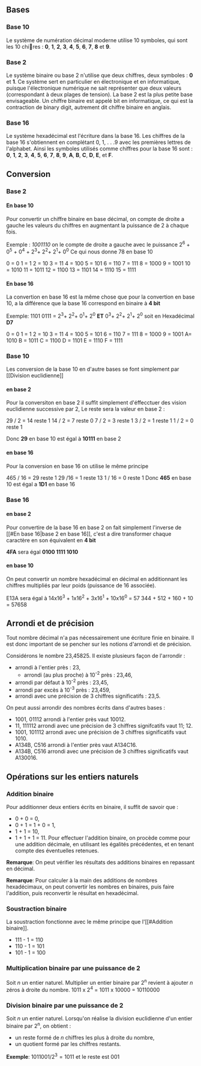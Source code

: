 ## Bases
### Base 10
Le système de numération décimal moderne utilise 10 symboles, qui sont les 10 chires : **0**, **1**,
**2**, **3**, **4**, **5**, **6**, **7**, **8** et **9**.
### Base 2
Le système binaire ou base 2 n'utilise que deux chiffres, deux symboles : **0** et **1**. Ce système
sert en particulier en électronique et en informatique, puisque l'électronique numérique ne sait
représenter que deux valeurs (correspondant à deux plages de tension).
La base 2 est la plus petite base envisageable. Un chiffre binaire est appelé bit en informatique,
ce qui est la contraction de binary digit, autrement dit chiffre binaire en anglais.
### Base 16
Le système hexadécimal est l'écriture dans la base 16. Les chiffres de la base 16 s'obtiennent
en complétant 0, 1, . . .9 avec les premières lettres de l'alphabet. Ainsi les symboles utilisés
comme chiffres pour la base 16 sont :
**0**, **1**, **2**, **3**, **4**, **5**, **6**, **7**, **8**, **9**, **A**, **B**, **C**, **D**, **E**, et **F**.
## Conversion
### Base 2
#### En base 10
Pour convertir un chiffre binaire en base décimal, on compte de droite a gauche les valeurs du chiffres en augmentant la puissance de 2 à chaque fois.

Exemple : 
*1001110* on le compte de droite a gauche avec le puissance 2<sup>6</sup> + 0<sup>5</sup> + 0<sup>4</sup> + 2<sup>3</sup>+ 2<sup>2</sup>+ 2<sup>1</sup>+ 0<sup>0</sup> 
Ce qui nous donne 78 en base 10  

0 = 0
1 = 1
2 = 10
3 = 11
4 = 100
5 = 101
6 = 110
7 = 111
8 = 1000
9 = 1001
10 = 1010
11 = 1011
12 = 1100
13 = 1101
14 = 1110
15 = 1111

#### En base 16
La convertion en base 16 est la même chose que pour la convertion en base 10, a la différence que la base 16 correspond en binaire à **4 bit** 

Exemple: 
1101 0111 = 2<sup>3</sup>+ 2<sup>2</sup>+ 0<sup>1</sup>+ 2<sup>0</sup> **ET** 0<sup>3</sup>+ 2<sup>2</sup>+ 2<sup>1</sup>+ 2<sup>0</sup> soit en Hexadécimal **D7**

0 = 0
1 = 1
2 = 10
3 = 11
4 = 100
5 = 101
6 = 110
7 = 111
8 = 1000
9 = 1001
A= 1010
B = 1011
C = 1100
D = 1101
E = 1110
F = 1111

### Base 10
Les conversion de la base 10 en d'autre bases se font simplement par [[Division euclidienne]]
#### en base 2
Pour la conversiton en base 2 il suffit simplement d'éffecctuer des vision euclidienne successive par 2, Le reste sera la valeur en base 2 :

29 / 2 = 14 reste 1
14 / 2 = 7 reste 0
7 / 2 = 3 reste 1
3 / 2 = 1 reste 1
1 / 2 = 0 reste 1

Donc **29** en base 10 est égal à **10111** en base 2

#### en base 16
Pour la conversion en base 16 on utilise le même principe

465 / 16 = 29 reste 1
29 /16 = 1 reste 13
1 / 16 = 0 reste 1
Donc **465** en base 10 est égal a **1D1** en base 16

### Base 16
#### en base 2
Pour convertire de la base 16 en base 2 on fait simplement l'inverse de [[#En base 16|base 2 en base 16]], c'est a dire transformer chaque caractère en son équivalent en **4 bit** 

**4FA** sera égal **0100 1111 1010**

#### en base 10
On peut convertir un nombre hexadécimal en décimal en additionnant les chiffres multipliés par leur poids (puissance de 16 associée).

E13A sera égal à 14x16<sup>3</sup> + 1x16<sup>2</sup> + 3x16<sup>1</sup> + 10x16<sup>0</sup> = 57 344 + 512 + 160 + 10 = 57658

## Arrondi et de précision
Tout nombre décimal n'a pas nécessairement une écriture finie en binaire. Il est
donc important de se pencher sur les notions d'arrondi et de précision.

Considérons le nombre 23,45825. Il existe plusieurs façon de l'arrondir :
-  arrondi à l'entier près : 23,
	-  arrondi (au plus proche) à 10<sup>-2</sup> près : 23,46,
-  arrondi par défaut à 10<sup>-2</sup> près : 23,45,
-  arrondi par excès à 10<sup>-3</sup> près : 23,459,
-  arrondi avec une précision de 3 chiffres significatifs : 23,5.

On peut aussi arrondir des nombres écrits dans d'autres bases :
-  1001, 01112 arrondi à l'entier près vaut 10012.
-  11, 111112 arrondi avec une précision de 3 chiffres signifcatifs vaut 11; 12.
-  1001, 101112 arrondi avec une précision de 3 chiffres significatifs vaut 1010.
-  A134B, C516 arrondi à l'entier près vaut A134C16.
-  A134B, C516 arrondi avec une précision de 3 chiffres significatifs vaut A130016.

## Opérations sur les entiers naturels

### Addition binaire

Pour additionner deux entiers écrits en binaire, il suffit de savoir que : 
-  0 + 0 = 0,
-  0 + 1 = 1 + 0 = 1,
-  1 + 1 = 10,
-  1 + 1 + 1 = 11.
Pour effectuer l'addition binaire, on procède comme pour une addition décimale, en
utilisant les égalités précédentes, et en tenant compte des éventuelles retenues.

**Remarque**: On peut vérifier les résultats des additions binaires en repassant en décimal.

**Remarque**: Pour calculer à la main des additions de nombres hexadécimaux, on peut convertir
les nombres en binaires, puis faire l'addition, puis reconvertir le résultat en hexadécimal.

### Soustraction binaire
La soustraction fonctionne avec le même principe que l'[[#Addition binaire]].
- 111 - 1 = 110
- 110 - 1 = 101
- 101 - 1 = 100

### Multiplication binaire par une puissance de 2
Soit *n* un entier naturel. Multiplier un entier binaire par 2<sup>n</sup> revient à ajouter *n* zéros à
droite du nombre.
1011 x 2<sup>4</sup> = 1011 x 10000 = 10110000

### Division binaire par une puissance de 2
Soit *n* un entier naturel. Lorsqu'on réalise la division euclidienne d'un entier binaire par
2<sup>n</sup>, on obtient :
-  un reste formé de $n$ chiffres les plus à droite du nombre,
-  un quotient formé par les chiffres restants.

**Exemple**: $1011001 / 2^3 = 1011$ et le reste est $001$